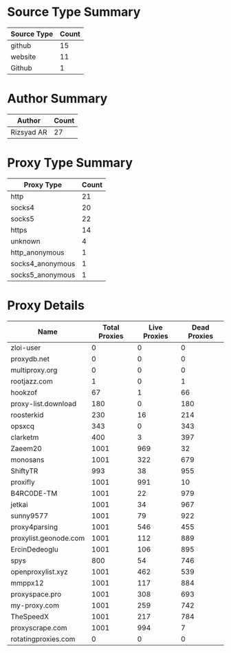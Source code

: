 # Source Type Summary

| Source Type | Count |
|-------------|-------|
| github | 15 |
| website | 11 |
| Github | 1 |


# Author Summary

| Author | Count |
|--------|-------|
| Rizsyad AR | 27 |


# Proxy Type Summary

| Proxy Type | Count |
|------------|-------|
| http | 21 |
| socks4 | 20 |
| socks5 | 22 |
| https | 14 |
| unknown | 4 |
| http_anonymous | 1 |
| socks4_anonymous | 1 |
| socks5_anonymous | 1 |


# Proxy Details

| Name | Total Proxies | Live Proxies | Dead Proxies |
|------|---------------|--------------|---------------|
| zloi-user | 0 | 0 | 0 |
| proxydb.net | 0 | 0 | 0 |
| multiproxy.org | 0 | 0 | 0 |
| rootjazz.com | 1 | 0 | 1 |
| hookzof | 67 | 1 | 66 |
| proxy-list.download | 180 | 0 | 180 |
| roosterkid | 230 | 16 | 214 |
| opsxcq | 343 | 0 | 343 |
| clarketm | 400 | 3 | 397 |
| Zaeem20 | 1001 | 969 | 32 |
| monosans | 1001 | 322 | 679 |
| ShiftyTR | 993 | 38 | 955 |
| proxifly | 1001 | 991 | 10 |
| B4RC0DE-TM | 1001 | 22 | 979 |
| jetkai | 1001 | 34 | 967 |
| sunny9577 | 1001 | 79 | 922 |
| proxy4parsing | 1001 | 546 | 455 |
| proxylist.geonode.com | 1001 | 112 | 889 |
| ErcinDedeoglu | 1001 | 106 | 895 |
| spys | 800 | 54 | 746 |
| openproxylist.xyz | 1001 | 462 | 539 |
| mmppx12 | 1001 | 117 | 884 |
| proxyspace.pro | 1001 | 308 | 693 |
| my-proxy.com | 1001 | 259 | 742 |
| TheSpeedX | 1001 | 217 | 784 |
| proxyscrape.com | 1001 | 994 | 7 |
| rotatingproxies.com | 0 | 0 | 0 |

